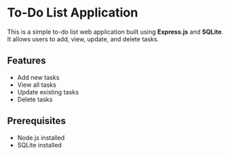 # To-Do List Application

This is a simple to-do list web application built using **Express.js** and **SQLite**. It allows users to add, view, update, and delete tasks.

## Features
- Add new tasks
- View all tasks
- Update existing tasks
- Delete tasks

## Prerequisites
- Node.js installed
- SQLite installed

